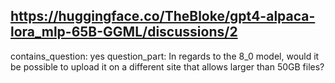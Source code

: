## https://huggingface.co/TheBloke/gpt4-alpaca-lora_mlp-65B-GGML/discussions/2

contains_question: yes
question_part: In regards to the 8_0 model, would it be possible to upload it on a different site that allows larger than 50GB files?